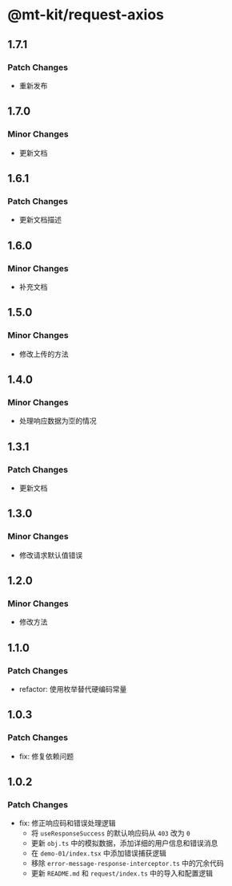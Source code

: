 # @mt-kit/request-axios

## 1.7.1

### Patch Changes

- 重新发布

## 1.7.0

### Minor Changes

- 更新文档

## 1.6.1

### Patch Changes

- 更新文档描述

## 1.6.0

### Minor Changes

- 补充文档

## 1.5.0

### Minor Changes

- 修改上传的方法

## 1.4.0

### Minor Changes

- 处理响应数据为🈳的情况

## 1.3.1

### Patch Changes

- 更新文档

## 1.3.0

### Minor Changes

- 修改请求默认值错误

## 1.2.0

### Minor Changes

- 修改方法

## 1.1.0

### Patch Changes

- refactor: 使用枚举替代硬编码常量

## 1.0.3

### Patch Changes

- fix: 修复依赖问题

## 1.0.2

### Patch Changes

<!-- markdownlint-disable MD004 -->

- fix: 修正响应码和错误处理逻辑
  - 将 `useResponseSuccess` 的默认响应码从 `403` 改为 `0`
  - 更新 `obj.ts` 中的模拟数据，添加详细的用户信息和错误消息
  - 在 `demo-01/index.tsx` 中添加错误捕获逻辑
  - 移除 `error-message-response-interceptor.ts` 中的冗余代码
  - 更新 `README.md` 和 `request/index.ts` 中的导入和配置逻辑

<!-- markdownlint-enable MD004 -->

